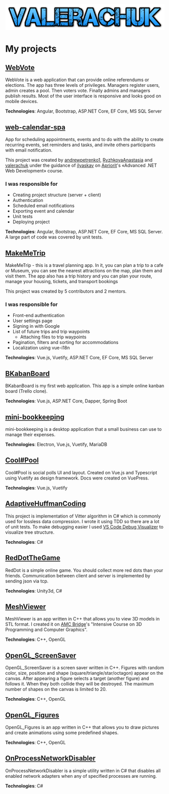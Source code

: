 <p align="center">
  <img alt="valerachuk" src="./img/valerachuk.png">
</p>

<!-- # Technologies

<p float="left">
<img width="60px" alt="C#" src="https://raw.githubusercontent.com/github/explore/80688e429a7d4ef2fca1e82350fe8e3517d3494d/topics/csharp/csharp.png">
<img width="60px" alt=".NET Core" src="https://raw.githubusercontent.com/github/explore/93d8a67084f94b2a444e510199a6e7622e5b09a3/topics/dotnet/dotnet.png">
<img width="60px" alt="JavaScript" src="https://raw.githubusercontent.com/github/explore/80688e429a7d4ef2fca1e82350fe8e3517d3494d/topics/javascript/javascript.png">
<img width="60px" alt="TypeScript" src="https://raw.githubusercontent.com/github/explore/80688e429a7d4ef2fca1e82350fe8e3517d3494d/topics/typescript/typescript.png">
<img width="70px" alt="Angular" src="https://raw.githubusercontent.com/github/explore/80688e429a7d4ef2fca1e82350fe8e3517d3494d/topics/angular/angular.png">
<img width="60px" alt="Vue.js" src="https://raw.githubusercontent.com/github/explore/80688e429a7d4ef2fca1e82350fe8e3517d3494d/topics/vue/vue.png">
</p> -->

# My projects

## [WebVote](https://github.com/valerachuk/web-vote)

WebVote is a web application that can provide online referendums or elections. The app has three levels of privileges. Managers register users, admin creates a pool. Then voters vote. Finally admins and managers publish results. Most of the user interface is responsive and looks good on mobile devices.

**Technologies**: Angular, Bootstrap, ASP.NET Core, EF Core, MS SQL Server

## [web-calendar-spa](https://github.com/valerachuk/web-calendar-spa)

App for scheduling appointments, events and to do with the ability to create recurring events, set reminders and tasks, and invite others participants with email notification.

This project was created by
[andrewpetrenko1](https://github.com/andrewpetrenko1), [RyzhkovaAnastasia](https://github.com/RyzhkovaAnastasia) and [valerachuk](https://github.com/valerachuk) under the guidance of [ilyaskav](https://github.com/ilyaskav) on [Apriorit](https://www.apriorit.com/)'s «Advanced .NET Web Development» course.

### I was responsible for

- Creating project structure (server + client)
- Authentication
- Scheduled email notifications
- Exporting event and calendar
- Unit tests
- Deploying project

**Technologies**: Angular, Bootstrap, ASP.NET Core, EF Core, MS SQL Server. A large part of code was covered by unit tests.

## [MakeMeTrip](https://github.com/valerachuk/my-trip)

MakeMeTrip - this is a travel planning app. In it, you can plan a trip to a cafe or Museum, you can see the nearest attractions on the map, plan them and visit them. The app also has a trip history and you can plan your route, manage your housing, tickets, and transport bookings

This project was created by 5 contributors and 2 mentors.

### I was responsible for

- Front-end authentication
- User settings page
- Signing in with Google
- List of future trips and trip waypoints
  - Attaching files to trip waypoints
- Pagination, filters and sorting for accommodations
- Localization using vue-i18n

**Technologies**: Vue.js, Vuetify, ASP.NET Core, EF Core, MS SQL Server

## [BKabanBoard](https://github.com/valerachuk/BKabanBoard)

BKabanBoard is my first web application. This app is a simple online kanban board (Trello clone).

**Technologies**: Vue.js, ASP.NET Core, Dapper, Spring Boot

## [mini-bookkeeping](https://github.com/valerachuk/mini-bookkeeping)

mini-bookkeeping is a desktop application that a small business can use to manage their expenses.

**Technologies**: Electron, Vue.js, Vuetify, MariaDB

## [Cool#Pool](https://github.com/valerachuk/cool-pool)

Cool#Pool is social polls UI and layout. Created on Vue.js and Typescript using Vuetify as design framework. Docs were created on VuePress.

**Technologies**: Vue.js, Vuetify

## [AdaptiveHuffmanCoding](https://github.com/valerachuk/AdaptiveHuffmanCoding)

This project is implementation of Vitter algorithm in C# which is commonly used for lossless data compression. I wrote it using TDD so there are a lot of unit tests. To make debugging easier I used [VS Code Debug Visualizer](https://github.com/hediet/vscode-debug-visualizer) to visualize tree structure.

**Technologies**: C#

## [RedDotTheGame](https://github.com/valerachuk/RedDotTheGame)

RedDot is a simple online game. You should collect more red dots than your friends. Communication between client and server is implemented by sending json via tcp.

**Technologies**: Unity3d, C#

## [MeshViewer](https://github.com/valerachuk/MeshViewer)

MeshViewer is an app written in C++ that allows you to view 3D models in STL format. I created it on [AMC Bridge](https://amcbridge.com.ua/)'s "Intensive Course on 3D Programming and Computer Graphics".

**Technologies**: C++, OpenGL

## [OpenGL_ScreenSaver](https://github.com/valerachuk/OpenGL_ScreenSaver)

OpenGL_ScreenSaver is a screen saver written in C++. Figures with random color, size, position and shape (square/triangle/star/octagon) appear on the canvas. After appearing a figure selects a target (another figure) and follows it. When they both collide they will be destroyed. The maximum number of shapes on the canvas is limited to 20.

**Technologies**: C++, OpenGL

## [OpenGL_Figures](https://github.com/valerachuk/OpenGL_Figures)

OpenGL_Figures is an app written in C++ that allows you to draw pictures and create animations using some predefined shapes.

**Technologies**: C++, OpenGL

## [OnProcessNetworkDisabler](https://github.com/valerachuk/OnProcessNetworkDisabler)

OnProcessNetworkDisabler is a simple utility written in C# that disables all enabled network adapters when any of specified processes are running.

**Technologies**: C#
